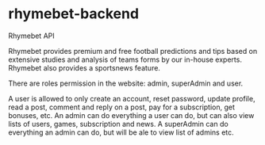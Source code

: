 # rhymebet-backend
Rhymebet API

Rhymebet provides premium and free football predictions and tips based on extensive studies and analysis of teams forms by our in-house experts. 
Rhymebet also provides a sportsnews feature.

There are roles permission in the website: admin, superAdmin and user. 

A user is allowed to only create an account, reset password, update profile, read a post, comment and reply on a post, pay for a subscription, get bonuses, etc.
An admin can do everything a user can do, but can also view lists of users, games, subscription and  news.
A superAdmin can do everything an admin can do, but will be ale to view list of admins etc.
